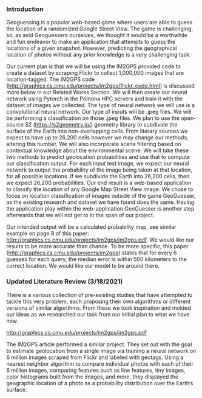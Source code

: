 ### Introduction
Geoguessing is a popular web-based game where users are able to guess the location of a  randomized Google Street View. The game is challenging, so, as avid Geoguessers ourselves, we thought it would be a worthwhile and fun endeavor to make an application that attempts to guess the locations of a given snapshot. However, predicting the geographical location of photos without any prior knowledge is a very challenging task. 

Our current plan is that we will be using the IM2GPS provided code to create a dataset by scraping Flickr to collect 1,000,000 images that are location-tagged. The IM2GPS code (http://graphics.cs.cmu.edu/projects/im2gps/flickr_code.html)  is discussed more below in our Related Works Section.
We will then create our neural network using Pytorch in the Pomona HPC servers and train it with the dataset of images we collected. The type of neural network we will use is a convolutional neural network. Our type of inputs will be .jpeg files. We will be performing a classification on those .jpeg files. We plan to use the open-source S2 (https://s2geometry.io/) geometry library to subdivide the surface of the Earth into non-overlapping cells. From literary sources we expect to have up to 26,200 cells however we may change our methods, altering this number. We will also incorporate scene filtering based on contextual knowledge about the environmental scene. We will take these two methods to predict geolocation probabilities and use that to compute our classification output. For each input test image, we expect our neural network to output the probability of the image being taken at that location, for all possible locations. If we subdivide the Earth into 26,200 cells, then we expect 26,200 probabilities. Our end result is a web-based application to classify the location of any Google Map Street View image. 
We chose to focus on location classification of images outside of the game GeoGuesser, as the existing research and dataset we have found does the same. Having the application play within the web-application GeoGuesser is another step afterwards that we will not get to in the span of our project. 

Our intended output will be a calculated probability map, see similar example on page 8 of this paper: http://graphics.cs.cmu.edu/projects/im2gps/im2gps.pdf. We would like our results to be more accurate than chance. To be more specific, this paper (http://graphics.cs.cmu.edu/projects/im2gps)  states that for every 6 guesses for each query, the median error is within 500 kilometers to the correct location. We would like our model to be around there. 

### Updated Literature Review (3/18/2021)
There is a various collection of pre-existing studies that have attempted to tackle this very problem, each proposing their own algorithms or different versions of similar algorithms. From these we took inspiration and molded our ideas as we researched our task from our initial plan to what we have now.

http://graphics.cs.cmu.edu/projects/im2gps/im2gps.pdf

The IM2GPS article performed a similar project. They set out with the goal to estimate geolocation from a single image via training a neural network on 6 million images scraped from Flickr and labeled with geotags. Using a nearest neighbor algorithm to compare individual photos with each of their 6 million images, comparing features such as line features, tiny images, color histograms built from the images, and more, they displayed the geographic location of a photo as a probability distribution over the Earth’s surface. 
